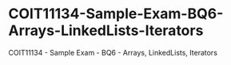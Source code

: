 # COIT11134-Sample-Exam-BQ6-Arrays-LinkedLists-Iterators
COIT11134 - Sample Exam - BQ6 - Arrays, LinkedLists, Iterators
